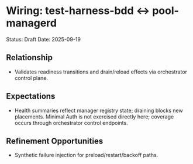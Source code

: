 # Wiring: test-harness-bdd ↔ pool-managerd

Status: Draft
Date: 2025-09-19

## Relationship
- Validates readiness transitions and drain/reload effects via orchestrator control plane.

## Expectations
- Health summaries reflect manager registry state; draining blocks new placements. Minimal Auth is not exercised directly here; coverage occurs through orchestrator control endpoints.

## Refinement Opportunities
- Synthetic failure injection for preload/restart/backoff paths.
